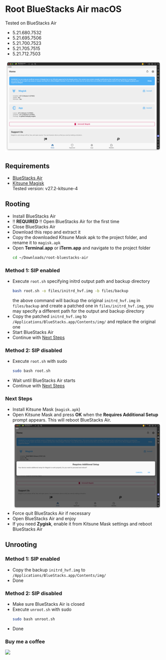 Root BlueStacks Air macOS
================

Tested on BlueStacks Air
- 5.21.680.7532
- 5.21.695.7506
- 5.21.700.7523
- 5.21.705.7515
- 5.21.712.7503


![Screenshot](bluestacks-air-root-magisk.png)



## Requirements
- [BlueStacks Air](https://www.bluestacks.com/mac)
- [Kitsune Magisk](https://github.com/1q23lyc45/KitsuneMagisk/releases)  
  Tested version: v27.2-kitsune-4



## Rooting

- Install BlueStacks Air
- ‼️ **REQUIRED** ‼️ Open BlueStacks Air for the first time
- Close BlueStacks Air
- Download this repo and extract it
- Copy the downloaded Kitsune Mask apk to the project folder, and rename it to `magisk.apk`
- Open **Terminal.app** or **iTerm.app** and navigate to the project folder
  ```bash
  cd ~/Downloads/root-bluestacks-air
  ```


### Method 1: SIP enabled

- Execute `root.sh` specifying initrd output path and backup directory
  ```bash
  bash root.sh -o files/initrd_hvf.img -b files/backup
  ```
  the above command will backup the original `initrd_hvf.img` in `files/backup` and create a patched one in `files/initrd_hvf.img`, you may specify a different path for the output and backup directory
- Copy the patched `initrd_hvf.img` to `/Applications/BlueStacks.app/Contents/img/` and replace the original one
- Start BlueStacks Air
- Continue with [Next Steps](#next-steps)


### Method 2: SIP disabled

- Execute `root.sh` with sudo
  ```bash
  sudo bash root.sh
  ```
- Wait until BlueStacks Air starts
- Continue with [Next Steps](#next-steps)


### Next Steps

- Install Kitsune Mask (`magisk.apk`)
- Open Kitsune Mask and press **OK** when the **Requires Additional Setup** prompt appears. This will reboot BlueStacks Air.
  ![magisk-additional-setup](magisk-additional-setup.png)
- Force quit BlueStacks Air if necessary
- Open BlueStacks Air and enjoy
- If you need **Zygisk**, enable it from Kitsune Mask settings and reboot BlueStacks Air



## Unrooting

### Method 1: SIP enabled

- Copy the backup `initrd_hvf.img` to `/Applications/BlueStacks.app/Contents/img/`
- Done

### Method 2: SIP disabled
- Make sure BlueStacks Air is closed
- Execute `unroot.sh` with sudo
  ```bash
  sudo bash unroot.sh
  ```
- Done



### Buy me a coffee
[![](https://www.paypalobjects.com/en_US/i/btn/btn_donateCC_LG.gif)](https://paypal.me/hanreev)
